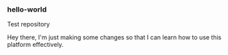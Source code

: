### hello-world
Test repository

Hey there, I'm just making some changes so that I can learn how to use this platform effectively.
